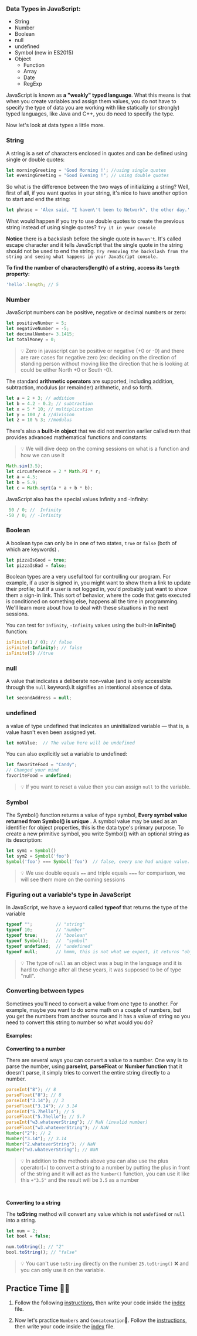 ### <a id="datatypes">Data Types in JavaScript:</a>

- String
- Number
- Boolean
- null
- undefined
- Symbol (new in ES2015)
- Object
   - Function
   - Array
   - Date
   - RegExp


JavaScript is known as **a "weakly" typed language**. What this means is that when you create variables and assign them values, you do not have to specify the type of data you are working with like statically (or strongly) typed languages, like Java and C++, you do need to specify the type.

Now let's look at data types a little more.

### String 
A string is a set of characters enclosed in quotes and can be defined using single or double quotes:
```javascript
let morningGreeting = 'Good Morning !'; //using single quotes
let eveningGreeting = "Good Evening !"; // using double quotes
```
So what is the difference between the two ways of initializing a string? Well, first of all, if you want quotes in your string, it's nice to have another option to start and end the string:

```javascript
let phrase = 'Alex said, "I haven\'t been to Network", the other day.';
```
What would happen if you try to use double quotes to create the previous string instead of using single quotes? `Try it in your console`

**Notice** there is a backslash before the single quote in `haven't`. It's called escape character and it tells JavaScript that the single quote in the string should not be used to end the string. `Try removing the backslash from the string and seeing what happens in your JavaScript console.`

**To find the number of characters(length) of a string, access its `length` property:**
```javascript
'hello'.length; // 5
```
### Number 
JavaScript numbers can be positive, negative or decimal numbers or zero:

```javascript
let positiveNumber = 5;
let negativeNumber = -5;
let decimalNumber= 3.1415;
let totalMoney = 0;
```
> 💡 Zero in javascript can be positive or negative (+0 or -0) and there are rare cases for negative zero (ex: deciding on the direction of standing person without moving like the direction that he is looking at could be either North +0 or South -0).

The standard **arithmetic operators** are supported, including addition, subtraction, modulus (or remainder) arithmetic, and so forth. 
```javascript
let a = 2 + 3; // addition
let b = 4.2 - 0.2; // subtraction
let x = 5 * 10; // multiplication  
let y = 100 / 4 //division
let z = 10 % 3; //modulus 
```
There's also a **built-in object** that we did not mention earlier called `Math` that provides advanced mathematical functions and constants:

> 💡 We will dive deep on the coming sessions on what is a function and how we can use it

```javascript
Math.sin(3.5);
let circumference = 2 * Math.PI * r;
let a = 4.5;
let b = 5.9;
let c = Math.sqrt(a * a + b * b); 
```

JavaScript also has the special values Infinity and -Infinity:
```javascript
 50 / 0; //  Infinity
-50 / 0; // -Infinity
```

### Boolean 
A boolean type can only be in one of two states, `true` or `false` (both of which are keywords) . 

```javascript
let pizzaIsGood = true;
let pizzaIsBad = false;

```
Boolean types are a very useful tool for controlling our program. For example, if a user is signed in, you might want to show them a link to update their profile; but if a user is not logged in, you'd probably just want to show them a sign-in link. This sort of behavior, where the code that gets executed is conditioned on something else, happens all the time in programming. We'll learn more about how to deal with these situations in the next sessions.

You can test for `Infinity`, `-Infinity` values using the built-in **isFinite()** function:

```javascript
isFinite(1 / 0); // false
isFinite(-Infinity); // false
isFinite(5) //true
```

### null 
A value that indicates a deliberate non-value (and is only accessible through the `null` keyword).It signifies an intentional absence of data.

```javascript
let secondAddress = null;
```

### undefined
a value of type undefined that indicates an uninitialized variable — that is, a value hasn't even been assigned yet. 
```javascript
let noValue;  // The value here will be undefined
```
You can also explicitly set a variable to undefined:

```javascript
let favoriteFood = "Candy";
// Changed your mind
favoriteFood = undefined;
```
> 💡 If you want to reset a value then you can assign `null` to the variable.

### Symbol
 The Symbol() function returns a value of type symbol, **Every symbol value returned from Symbol() is unique** .  A symbol value may be used as an identifier for object properties, this is the data type's primary purpose.
 To create a new primitive symbol, you write Symbol() with an optional string as its description:
 ```javascript
let sym1 = Symbol()
let sym2 = Symbol('foo')
Symbol('foo') === Symbol('foo')  // false, every one had unique value.
 ```
> 💡 We use double equals `==` and triple equals `===` for comparison, we will see them more on the coming sessions

### Figuring out a variable's type in JavaScript
In JavaScript, we have a keyword called **typeof** that returns the type of the variable 
```javascript
typeof "";         // "string"
typeof 10;         // "number"
typeof true;       // "boolean"
typeof Symbol();   //  "symbol"
typeof undefined;  // "undefined"
typeof null;       // hmmm, this is not what we expect, it returns "object"!
```

> 💡 The type of `null` as an object was a bug in the language and it is hard to change after all these years, it was supposed to be of type "null".

### Converting between types
Sometimes you'll need to convert a value from one type to another. For example, maybe you want to do some math on a couple of numbers, but you get the numbers from another source and it has a value of string so you need to convert this string to number so what would you do?

#### Examples: 

**Converting to a number**

There are several ways you can convert a value to a number. One way is to parse the number, using **parseInt**, **parseFloat** or **Number function** that it doesn't parse, it simply tries to convert the entire string directly to a number.

```javascript
parseInt("8"); // 8
parseFloat("8"); // 8
parseInt("3.14"); // 3
parseFloat("3.14"); // 3.14
parseInt("5.7hello"); // 5
parseFloat("5.7hello"); // 5.7
parseInt("w3.whateverString"); // NaN (invalid number)
parseFloat("w3.whateverString"); // NaN
Number("2"); // 2
Number("3.14"); // 3.14
Number("2.whateverString"); // NaN 
Number("w3.whateverString"); // NaN
```

> 💡 In addition to the methods above you can also use the plus operator(+) to convert a string to a number by putting the plus in front of the string and it will act as the `Number()` function, you can use it like this `+"3.5"` and the result will be `3.5` as a number

<br>

**Converting to a string**

The **toString** method will convert any value which is not `undefined` or `null` into a string. 

```javascript
let num = 2;
let bool = false;

num.toString(); // "2"
bool.toString(); // "false"

```

> 💡 You can't use `toString` directly on the number `25.toString()` ❌ and you can only use it on the variable.

## Practice Time 👨‍💻

1. Follow the following [instructions](https://repl.it/@CodeAcademy1/Data-Type#instructions.md), then write your code inside the [index](https://repl.it/@CodeAcademy1/Data-Type#index.js) file.

2. Now let's practice `Numbers` and `Concatenation`🤔. Follow the [instructions](https://repl.it/@CodeAcademy1/Numbers-and-Concatenation#instructions.md), then write your code inside the [index](https://repl.it/@CodeAcademy1/Numbers-and-Concatenation#index.js) file.

